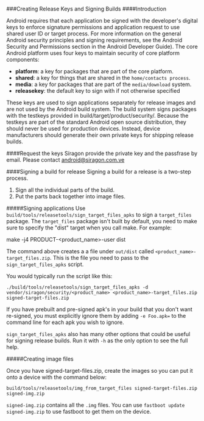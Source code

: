 ###Creating Release Keys and Signing Builds
####Introduction

Android requires that each application be signed with the developer's digital keys to enforce signature permissions and application request to use shared user ID or target process. For more information on the general Android security principles and signing requirements, see the Android Security and Permissions section in the Android Developer Guide). The core Android platform uses four keys to maintain security of core platform components:

   - **platform**: a key for packages that are part of the core platform.
   - **shared**: a key for things that are shared in the ```home/contacts process```.
   - **media**: a key for packages that are part of the ```media/download``` system.
   - **releasekey**: the default key to sign with if not otherwise specified

These keys are used to sign applications separately for release images and are not used by the Android build system. The build system signs packages with the testkeys provided in build/target/product/security/. Because the testkeys are part of the standard Android open source distribution, they should never be used for production devices. Instead, device manufacturers should generate their own private keys for shipping release builds.

####Request the keys
Síragon provide the private key and the passfrase by email.
Please contact [android@siragon.com.ve](mailto:android@siragon.com.ve)

####Signing a build for release
Signing a build for a release is a two-step process.

1. Sign all the individual parts of the build.
2. Put the parts back together into image files.
    
#####Signing applications
Use ```build/tools/releasetools/sign_target_files_apks``` to sign a ```target_files``` package. The ```target_files``` package isn't built by default, you need to make sure to specify the "dist" target when you call make. For example:

make -j4 PRODUCT-<product_name>-user dist

The command above creates a a file under ```out/dist``` called ```<product_name>-target_files.zip```. This is the file you need to pass to the ```sign_target_files_apks``` script.

You would typically run the script like this:
```text
./build/tools/releasetools/sign_target_files_apks -d vendor/siragon/security/<product_name> <product_name>-target_files.zip signed-target-files.zip
```
If you have prebuilt and pre-signed apk's in your build that you don't want re-signed, you must explicitly ignore them by adding ```-e Foo.apk=``` to the command line for each apk you wish to ignore.

```sign_target_files_apks``` also has many other options that could be useful for signing release builds. Run it with ```-h``` as the only option to see the full help.

#####Creating image files

Once you have signed-target-files.zip, create the images so you can put it onto a device with the command below:
```text
build/tools/releasetools/img_from_target_files signed-target-files.zip signed-img.zip
```
```signed-img.zip``` contains all the ```.img``` files. You can use ```fastboot update signed-img.zip``` to use fastboot to get them on the device.

